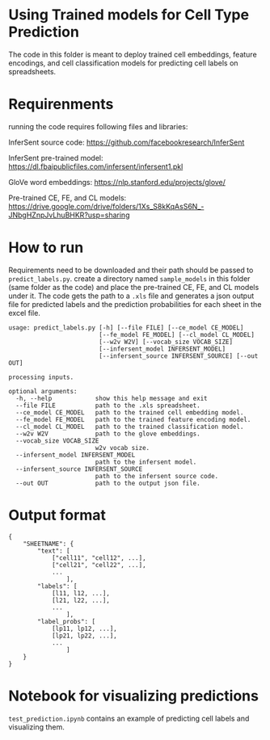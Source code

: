 # Using Trained models for Cell Type Prediction
The code in this folder is meant to deploy trained cell embeddings, feature encodings, and cell classification models for predicting cell labels on spreadsheets.

# Requirenments
running the code requires following files and libraries:

InferSent source code: https://github.com/facebookresearch/InferSent

InferSent pre-trained model: https://dl.fbaipublicfiles.com/infersent/infersent1.pkl

GloVe word embeddings: https://nlp.stanford.edu/projects/glove/

Pre-trained CE, FE, and CL models: https://drive.google.com/drive/folders/1Xs_S8kKqAsS6N_-JNbgHZnpJvLhuBHKR?usp=sharing

# How to run
Requirements need to be downloaded and their path should be passed to `predict_labels.py`. create a directory named `sample_models` in this folder (same folder as the code) and place the pre-trained CE, FE, and CL models under it.
The code gets the path to a `.xls` file and generates a json output file for predicted labels and the prediction probabilities for each sheet in the excel file.
```
usage: predict_labels.py [-h] [--file FILE] [--ce_model CE_MODEL]
                         [--fe_model FE_MODEL] [--cl_model CL_MODEL]
                         [--w2v W2V] [--vocab_size VOCAB_SIZE]
                         [--infersent_model INFERSENT_MODEL]
                         [--infersent_source INFERSENT_SOURCE] [--out OUT]

processing inputs.

optional arguments:
  -h, --help            show this help message and exit
  --file FILE           path to the .xls spreadsheet.
  --ce_model CE_MODEL   path to the trained cell embedding model.
  --fe_model FE_MODEL   path to the trained feature encoding model.
  --cl_model CL_MODEL   path to the trained classification model.
  --w2v W2V             path to the glove embeddings.
  --vocab_size VOCAB_SIZE
                        w2v vocab size.
  --infersent_model INFERSENT_MODEL
                        path to the infersent model.
  --infersent_source INFERSENT_SOURCE
                        path to the infersent source code.
  --out OUT             path to the output json file.
  ```

# Output format
```
{
    "SHEETNAME": {
        "text": [
            ["cell11", "cell12", ...],
            ["cell21", "cell22", ...],
            ...
                ],
        "labels": [
            [l11, l12, ...],
            [l21, l22, ...],
            ...
                ],
        "label_probs": [
            [lp11, lp12, ...],
            [lp21, lp22, ...],
            ...
                ]
    }
}
```

# Notebook for visualizing predictions
`test_prediction.ipynb` contains an example of predicting cell labels and visualizing them.


